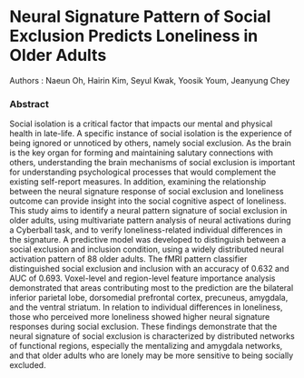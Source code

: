 # Neural Signature Pattern of Social Exclusion Predicts Loneliness in Older Adults

Authors : Naeun Oh, Hairin Kim, Seyul Kwak, Yoosik Youm, Jeanyung Chey

### Abstract

Social isolation is a critical factor that impacts our mental and physical health in late-life. A specific instance of social isolation is the experience of being ignored or unnoticed by others, namely social exclusion. As the brain is the key organ for forming and maintaining salutary connections with others, understanding the brain mechanisms of social exclusion is important for understanding psychological processes that would complement the existing self-report measures. In addition, examining the relationship between the neural signature response of social exclusion and loneliness outcome can provide insight into the social cognitive aspect of loneliness. This study aims to identify a neural pattern signature of social exclusion in older adults, using multivariate pattern analysis of neural activations during a Cyberball task, and to verify loneliness-related individual differences in the signature. A predictive model was developed to distinguish between a social exclusion and inclusion condition, using a widely distributed neural activation pattern of 88 older adults. The fMRI pattern classifier distinguished social exclusion and inclusion with an accuracy of 0.632 and AUC of 0.693. Voxel-level and region-level feature importance analysis demonstrated that areas contributing most to the prediction are the bilateral inferior parietal lobe, dorsomedial prefrontal cortex, precuneus, amygdala, and the ventral striatum. In relation to individual differences in loneliness, those who perceived more loneliness showed higher neural signature responses during social exclusion. These findings demonstrate that the neural signature of social exclusion is characterized by distributed networks of functional regions, especially the mentalizing and amygdala networks, and that older adults who are lonely may be more sensitive to being socially excluded.